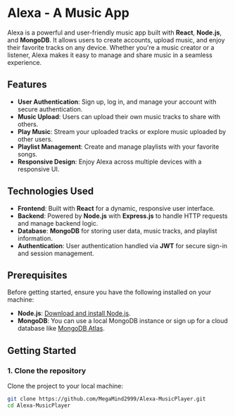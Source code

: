 # Alexa - A Music App

Alexa is a powerful and user-friendly music app built with **React**, **Node.js**, and **MongoDB**. It allows users to create accounts, upload music, and enjoy their favorite tracks on any device. Whether you're a music creator or a listener, Alexa makes it easy to manage and share music in a seamless experience.

## Features

- **User Authentication**: Sign up, log in, and manage your account with secure authentication.
- **Music Upload**: Users can upload their own music tracks to share with others.
- **Play Music**: Stream your uploaded tracks or explore music uploaded by other users.
- **Playlist Management**: Create and manage playlists with your favorite songs.
- **Responsive Design**: Enjoy Alexa across multiple devices with a responsive UI.

## Technologies Used

- **Frontend**: Built with **React** for a dynamic, responsive user interface.
- **Backend**: Powered by **Node.js** with **Express.js** to handle HTTP requests and manage backend logic.
- **Database**: **MongoDB** for storing user data, music tracks, and playlist information.
- **Authentication**: User authentication handled via **JWT** for secure sign-in and session management.

## Prerequisites

Before getting started, ensure you have the following installed on your machine:

- **Node.js**: [Download and install Node.js](https://nodejs.org/).
- **MongoDB**: You can use a local MongoDB instance or sign up for a cloud database like [MongoDB Atlas](https://www.mongodb.com/cloud/atlas).

## Getting Started

### 1. Clone the repository

Clone the project to your local machine:

```bash
git clone https://github.com/MegaMind2999/Alexa-MusicPlayer.git
cd Alexa-MusicPlayer

